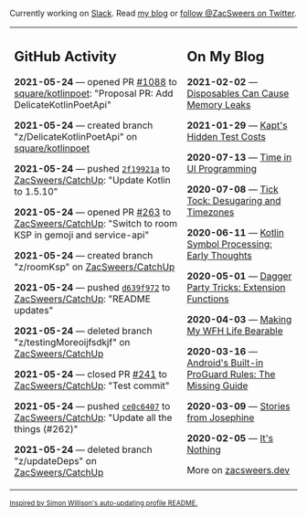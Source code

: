 Currently working on [Slack](https://slack.com/). Read [my blog](https://zacsweers.dev/) or [follow @ZacSweers on Twitter](https://twitter.com/ZacSweers).

<table><tr><td valign="top" width="60%">

## GitHub Activity
<!-- githubActivity starts -->
**2021-05-24** — opened PR [#1088](https://api.github.com/repos/square/kotlinpoet/pulls/1088) to [square/kotlinpoet](https://api.github.com/repos/square/kotlinpoet): "Proposal PR: Add DelicateKotlinPoetApi"

**2021-05-24** — created branch "z/DelicateKotlinPoetApi" on [square/kotlinpoet](https://api.github.com/repos/square/kotlinpoet)

**2021-05-24** — pushed [`2f19921a`](https://github.com/ZacSweers/CatchUp/commit/2f19921a92407fd1b4334d9ede3be5495d8a08b3) to [ZacSweers/CatchUp](https://api.github.com/repos/ZacSweers/CatchUp): "Update Kotlin to 1.5.10"

**2021-05-24** — opened PR [#263](https://api.github.com/repos/ZacSweers/CatchUp/pulls/263) to [ZacSweers/CatchUp](https://api.github.com/repos/ZacSweers/CatchUp): "Switch to room KSP in gemoji and service-api"

**2021-05-24** — created branch "z/roomKsp" on [ZacSweers/CatchUp](https://api.github.com/repos/ZacSweers/CatchUp)

**2021-05-24** — pushed [`d639f972`](https://github.com/ZacSweers/CatchUp/commit/d639f972eb8634ec8477604f547ad197f61e5114) to [ZacSweers/CatchUp](https://api.github.com/repos/ZacSweers/CatchUp): "README updates"

**2021-05-24** — deleted branch "z/testingMoreoijfsdkjf" on [ZacSweers/CatchUp](https://api.github.com/repos/ZacSweers/CatchUp)

**2021-05-24** — closed PR [#241](https://api.github.com/repos/ZacSweers/CatchUp/pulls/241) to [ZacSweers/CatchUp](https://api.github.com/repos/ZacSweers/CatchUp): "Test commit"

**2021-05-24** — pushed [`ce0c6407`](https://github.com/ZacSweers/CatchUp/commit/ce0c6407444a44de459f2e0a823e58a793f7e6b2) to [ZacSweers/CatchUp](https://api.github.com/repos/ZacSweers/CatchUp): "Update all the things (#262)"

**2021-05-24** — deleted branch "z/updateDeps" on [ZacSweers/CatchUp](https://api.github.com/repos/ZacSweers/CatchUp)
<!-- githubActivity ends -->
</td><td valign="top" width="40%">

## On My Blog
<!-- blog starts -->
**2021-02-02** — [Disposables Can Cause Memory Leaks](https://www.zacsweers.dev/disposables-can-cause-memory-leaks/)

**2021-01-29** — [Kapt's Hidden Test Costs](https://www.zacsweers.dev/kapts-hidden-test-costs/)

**2020-07-13** — [Time in UI Programming](https://www.zacsweers.dev/time-in-ui/)

**2020-07-08** — [Tick Tock: Desugaring and Timezones](https://www.zacsweers.dev/ticktock-desugaring-timezones/)

**2020-06-11** — [Kotlin Symbol Processing: Early Thoughts](https://www.zacsweers.dev/kotlin-symbol-processor-early-thoughts/)

**2020-05-01** — [Dagger Party Tricks: Extension Functions](https://www.zacsweers.dev/dagger-party-tricks-extension-functions/)

**2020-04-03** — [Making My WFH Life Bearable](https://www.zacsweers.dev/making-wfh-life-bearable/)

**2020-03-16** — [Android's Built-in ProGuard Rules: The Missing Guide](https://www.zacsweers.dev/android-proguard-rules/)

**2020-03-09** — [Stories from Josephine](https://www.zacsweers.dev/stories-from-josephine/)

**2020-02-05** — [It's Nothing](https://www.zacsweers.dev/its-nothing/)
<!-- blog ends -->
More on [zacsweers.dev](https://zacsweers.dev/)
</td></tr></table>

<sub><a href="https://simonwillison.net/2020/Jul/10/self-updating-profile-readme/">Inspired by Simon Willison's auto-updating profile README.</a></sub>